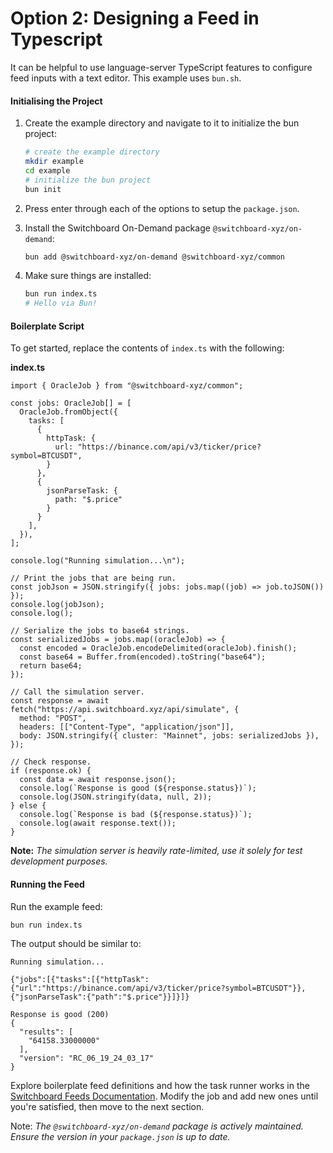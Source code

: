 # Option 2: Designing a Feed in Typescript

It can be helpful to use language-server TypeScript features to configure feed inputs with a text editor. This example uses `bun.sh`.

#### Initialising the Project

1.  Create the example directory and navigate to it to initialize the bun project:

    ```bash
    # create the example directory
    mkdir example
    cd example
    # initialize the bun project
    bun init
    ```
2. Press enter through each of the options to setup the `package.json`.
3.  Install the Switchboard On-Demand package `@switchboard-xyz/on-demand`:

    ```bash
    bun add @switchboard-xyz/on-demand @switchboard-xyz/common
    ```
4.  Make sure things are installed:

    ```bash
    bun run index.ts
    # Hello via Bun!
    ```

#### Boilerplate Script

To get started, replace the contents of `index.ts` with the following:

**index.ts**

```tsx
import { OracleJob } from "@switchboard-xyz/common";

const jobs: OracleJob[] = [
  OracleJob.fromObject({
    tasks: [
      {
        httpTask: {
          url: "https://binance.com/api/v3/ticker/price?symbol=BTCUSDT",
        }
      },
      {
        jsonParseTask: {
          path: "$.price"
        }
      }
    ],
  }),
];

console.log("Running simulation...\n");

// Print the jobs that are being run.
const jobJson = JSON.stringify({ jobs: jobs.map((job) => job.toJSON()) });
console.log(jobJson);
console.log();

// Serialize the jobs to base64 strings.
const serializedJobs = jobs.map((oracleJob) => {
  const encoded = OracleJob.encodeDelimited(oracleJob).finish();
  const base64 = Buffer.from(encoded).toString("base64");
  return base64;
});

// Call the simulation server.
const response = await fetch("https://api.switchboard.xyz/api/simulate", {
  method: "POST",
  headers: [["Content-Type", "application/json"]],
  body: JSON.stringify({ cluster: "Mainnet", jobs: serializedJobs }),
});

// Check response.
if (response.ok) {
  const data = await response.json();
  console.log(`Response is good (${response.status})`);
  console.log(JSON.stringify(data, null, 2));
} else {
  console.log(`Response is bad (${response.status})`);
  console.log(await response.text());
}
```

**Note:** _The simulation server is heavily rate-limited, use it solely for test development purposes._

#### Running the Feed

Run the example feed:

```bash
bun run index.ts
```

The output should be similar to:

```
Running simulation...

{"jobs":[{"tasks":[{"httpTask":{"url":"https://binance.com/api/v3/ticker/price?symbol=BTCUSDT"}},{"jsonParseTask":{"path":"$.price"}}]}]}

Response is good (200)
{
  "results": [
    "64158.33000000"
  ],
  "version": "RC_06_19_24_03_17"
}
```

Explore boilerplate feed definitions and how the task runner works in the [Switchboard Feeds Documentation](https://switchboardxyz.gitbook.io/switchboard-on-demand/). Modify the job and add new ones until you're satisfied, then move to the next section.

Note: _The `@switchboard-xyz/on-demand` package is actively maintained. Ensure the version in your `package.json` is up to date._
